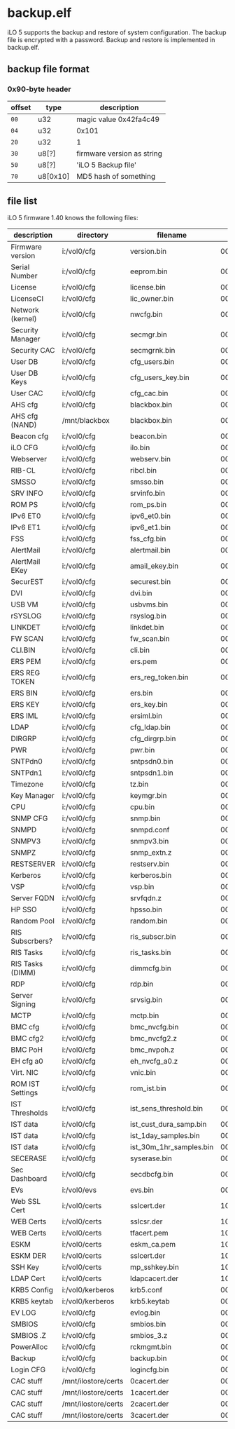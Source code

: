 # backup.elf

iLO 5 supports the backup and restore of system configuration. The backup file
is encrypted with a password. Backup and restore is implemented in backup.elf.


## backup file format

### 0x90-byte header

 offset | type          | description
--------|---------------|----------------------
  `00`  | u32           | magic value 0x42fa4c49
  `04`  | u32           | 0x101
  `20`  | u32           | 1
  `30`  | u8[?]         | firmware version as string
  `50`  | u8[?]         | 'iLO 5 Backup file'
  `70`  | u8[0x10]      | MD5 hash of something


## file list

iLO 5 firmware 1.40 knows the following files:


 description      | directory           | filename                | flags
------------------|---------------------|-------------------------|---------
 Firmware version | i:/vol0/cfg         | version.bin             | 00000001
 Serial Number    | i:/vol0/cfg         | eeprom.bin              | 00000003
 License          | i:/vol0/cfg         | license.bin             | 00000001
 LicenseCI        | i:/vol0/cfg         | lic_owner.bin           | 00000001
 Network (kernel) | i:/vol0/cfg         | nwcfg.bin               | 00000003
 Security Manager | i:/vol0/cfg         | secmgr.bin              | 00000001
 Security CAC     | i:/vol0/cfg         | secmgrnk.bin            | 00000001
 User DB          | i:/vol0/cfg         | cfg_users.bin           | 00000001
 User DB Keys     | i:/vol0/cfg         | cfg_users_key.bin       | 00000001
 User CAC         | i:/vol0/cfg         | cfg_cac.bin             | 00000001
 AHS cfg          | i:/vol0/cfg         | blackbox.bin            | 00000001
 AHS cfg (NAND)   | /mnt/blackbox       | blackbox.bin            | 00000001
 Beacon cfg       | i:/vol0/cfg         | beacon.bin              | 00000001
 iLO CFG          | i:/vol0/cfg         | ilo.bin                 | 00000001
 Webserver        | i:/vol0/cfg         | webserv.bin             | 00000001
 RIB-CL           | i:/vol0/cfg         | ribcl.bin               | 00000001
 SMSSO            | i:/vol0/cfg         | smsso.bin               | 00000001
 SRV INFO         | i:/vol0/cfg         | srvinfo.bin             | 00000001
 ROM PS           | i:/vol0/cfg         | rom_ps.bin              | 00000000
 IPv6 ET0         | i:/vol0/cfg         | ipv6_et0.bin            | 00000001
 IPv6 ET1         | i:/vol0/cfg         | ipv6_et1.bin            | 00000001
 FSS              | i:/vol0/cfg         | fss_cfg.bin             | 00000000
 AlertMail        | i:/vol0/cfg         | alertmail.bin           | 00000001
 AlertMail EKey   | i:/vol0/cfg         | amail_ekey.bin          | 00000001
 SecurEST         | i:/vol0/cfg         | securest.bin            | 00000000
 DVI              | i:/vol0/cfg         | dvi.bin                 | 00000001
 USB VM           | i:/vol0/cfg         | usbvms.bin              | 00000001
 rSYSLOG          | i:/vol0/cfg         | rsyslog.bin             | 00000001
 LINKDET          | i:/vol0/cfg         | linkdet.bin             | 00000001
 FW SCAN          | i:/vol0/cfg         | fw_scan.bin             | 00000001
 CLI.BIN          | i:/vol0/cfg         | cli.bin                 | 00000001
 ERS PEM          | i:/vol0/cfg         | ers.pem                 | 00000001
 ERS REG TOKEN    | i:/vol0/cfg         | ers_reg_token.bin       | 00000001
 ERS BIN          | i:/vol0/cfg         | ers.bin                 | 00000001
 ERS KEY          | i:/vol0/cfg         | ers_key.bin             | 00000001
 ERS IML          | i:/vol0/cfg         | ersiml.bin              | 00000000
 LDAP             | i:/vol0/cfg         | cfg_ldap.bin            | 00000001
 DIRGRP           | i:/vol0/cfg         | cfg_dirgrp.bin          | 00000001
 PWR              | i:/vol0/cfg         | pwr.bin                 | 00000001
 SNTPdn0          | i:/vol0/cfg         | sntpsdn0.bin            | 00000001
 SNTPdn1          | i:/vol0/cfg         | sntpsdn1.bin            | 00000001
 Timezone         | i:/vol0/cfg         | tz.bin                  | 00000001
 Key Manager      | i:/vol0/cfg         | keymgr.bin              | 00000001
 CPU              | i:/vol0/cfg         | cpu.bin                 | 00000000
 SNMP CFG         | i:/vol0/cfg         | snmp.bin                | 00000001
 SNMPD            | i:/vol0/cfg         | snmpd.conf              | 00000001
 SNMPV3           | i:/vol0/cfg         | snmpv3.bin              | 00000000
 SNMPZ            | i:/vol0/cfg         | snmp_extn.z             | 00000000
 RESTSERVER       | i:/vol0/cfg         | restserv.bin            | 00000000
 Kerberos         | i:/vol0/cfg         | kerberos.bin            | 00000001
 VSP              | i:/vol0/cfg         | vsp.bin                 | 00000001
 Server FQDN      | i:/vol0/cfg         | srvfqdn.z               | 00000001
 HP SSO           | i:/vol0/cfg         | hpsso.bin               | 00000001
 Random Pool      | i:/vol0/cfg         | random.bin              | 00000000
 RIS Subscrbers?  | i:/vol0/cfg         | ris_subscr.bin          | 00000000
 RIS Tasks        | i:/vol0/cfg         | ris_tasks.bin           | 00000000
 RIS Tasks (DIMM) | i:/vol0/cfg         | dimmcfg.bin             | 00000000
 RDP              | i:/vol0/cfg         | rdp.bin                 | 00000001
 Server Signing   | i:/vol0/cfg         | srvsig.bin              | 00000000
 MCTP             | i:/vol0/cfg         | mctp.bin                | 00000001
 BMC cfg          | i:/vol0/cfg         | bmc_nvcfg.bin           | 00000001
 BMC cfg2         | i:/vol0/cfg         | bmc_nvcfg2.z            | 00000001
 BMC PoH          | i:/vol0/cfg         | bmc_nvpoh.z             | 00000000
 EH cfg a0        | i:/vol0/cfg         | eh_nvcfg_a0.z           | 00000001
 Virt. NIC        | i:/vol0/cfg         | vnic.bin                | 00000001
 ROM IST Settings | i:/vol0/cfg         | rom_ist.bin             | 00000001
 IST Thresholds   | i:/vol0/cfg         | ist_sens_threshold.bin  | 00000001
 IST data         | i:/vol0/cfg         | ist_cust_dura_samp.bin  | 00000001
 IST data         | i:/vol0/cfg         | ist_1day_samples.bin    | 00000000
 IST data         | i:/vol0/cfg         | ist_30m_1hr_samples.bin | 00000000
 SECERASE         | i:/vol0/cfg         | syserase.bin            | 00000000
 Sec Dashboard    | i:/vol0/cfg         | secdbcfg.bin            | 00000001
 EVs              | i:/vol0/evs         | evs.bin                 | 00000001
 Web SSL Cert     | i:/vol0/certs       | sslcert.der             | 10000101
 WEB Certs        | i:/vol0/certs       | sslcsr.der              | 10000101
 WEB Certs        | i:/vol0/certs       | tfacert.pem             | 10000101
 ESKM             | i:/vol0/certs       | eskm_ca.pem             | 10000101
 ESKM DER         | i:/vol0/certs       | sslcert.der             | 10000101
 SSH Key          | i:/vol0/certs       | mp_sshkey.bin           | 10000101
 LDAP Cert        | i:/vol0/certs       | ldapcacert.der          | 10000101
 KRB5 Config      | i:/vol0/kerberos    | krb5.conf               | 00000101
 KRB5 keytab      | i:/vol0/kerberos    | krb5.keytab             | 00000101
 EV LOG           | i:/vol0/cfg         | evlog.bin               | 00000000
 SMBIOS           | i:/vol0/cfg         | smbios.bin              | 00000000
 SMBIOS .Z        | i:/vol0/cfg         | smbios_3.z              | 00000000
 PowerAlloc       | i:/vol0/cfg         | rckmgmt.bin             | 00000000
 Backup           | i:/vol0/cfg         | backup.bin              | 00000000
 Login CFG        | i:/vol0/cfg         | logincfg.bin            | 00000001
 CAC stuff        | /mnt/ilostore/certs | 0cacert.der             | 00000101
 CAC stuff        | /mnt/ilostore/certs | 1cacert.der             | 00000101
 CAC stuff        | /mnt/ilostore/certs | 2cacert.der             | 00000101
 CAC stuff        | /mnt/ilostore/certs | 3cacert.der             | 00000101
